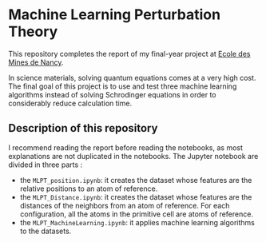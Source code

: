 # Machine Learning Perturbation Theory

This repository completes the report of my final-year project at [Ecole des Mines de Nancy](https://mines-nancy.univ-lorraine.fr/formation/ingenieur-civil-mines-icm/).

In science materials, solving quantum equations comes at a very high cost. The final goal of this project is to use and test three machine learning algorithms instead of solving Schrodinger equations in order to considerably reduce calculation time.

## Description of this repository

I recommend reading the report before reading the notebooks, as most explanations are not duplicated in the notebooks. The Jupyter notebook are divided in three parts :
* the `MLPT_position.ipynb`: it creates the dataset whose features are the relative positions to an atom of reference.
* the `MLPT_Distance.ipynb`: it creates the dataset whose features are the distances of the neighbors from an atom of reference. For each configuration, all the atoms in the primitive cell are atoms of reference.
* the `MLPT_MachineLearning.ipynb`: it applies machine learning algorithms to the datasets.

